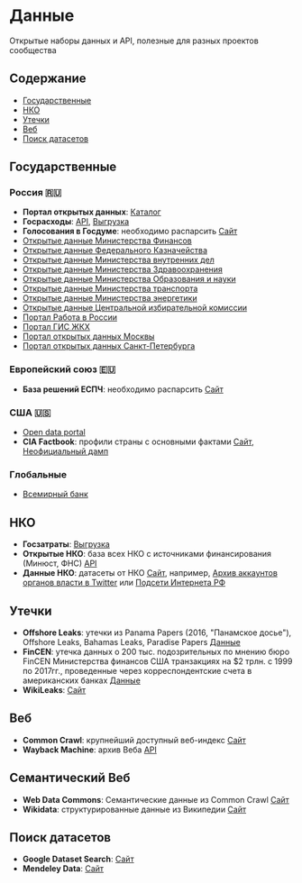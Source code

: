 # Данные
Открытые наборы данных и API, полезные для разных проектов сообщества

## Содержание
* [Государственные](#государственные)
* [НКО](#нко)
* [Утечки](#утечки)
* [Веб](#веб)
* [Поиск датасетов](#поиск-датасетов)

## Государственные

### Россия 🇷🇺
* **Портал открытых данных**: [Каталог](https://data.gov.ru/)
* **Госрасходы**: [API](https://spending.gov.ru/pages/devs_api/), [Выгрузка](https://spending.gov.ru/devs/opendata/)  
* **Голосования в Госдуме**: необходимо распарсить [Сайт](http://vote.duma.gov.ru/)
* [Открытые данные Министерства Финансов](http://minfin.ru/opendata/)
* [Открытые данные Федерального Казначейства](http://www.roskazna.ru/opendata/)
* [Открытые данные Министерства внутренних дел](https://mvd.ru/opendata)
* [Открытые данные Министерства Здравоохранения](https://www.rosminzdrav.ru/opendata)
* [Открытые данные Министерства Образования и науки](http://opendata.mon.gov.ru)
* [Открытые данные Министерства транспорта](http://www.mintrans.ru/opendata/)
* [Открытые данные Министерства энергетики](http://minenergo.gov.ru/opendata)
* [Открытые данные Центральной избирательной комиссии](http://cikrf.ru/opendata/)
* [Портал Работа в России](https://trudvsem.ru/opendata)
* [Портал ГИС ЖКХ](https://dom.gosuslugi.ru/#!/open-data)
* [Портал открытых данных Москвы](http://data.mos.ru)
* [Портал открытых данных Санкт-Петербурга](http://data.gov.spb.ru)


### Европейский союз 🇪🇺
* **База решений ЕСПЧ**: необходимо распарсить [Сайт](https://hudoc.echr.coe.int/eng#{%22respondent%22:[%22RUS%22],%22documentcollectionid2%22:[%22GRANDCHAMBER%22,%22CHAMBER%22]})

### США 🇺🇸
* [Open data portal](https://www.data.gov/)
* **CIA Factbook**: профили страны с основными фактами [Сайт](https://www.cia.gov/the-world-factbook/countries/russia), [Неофициальный дамп](https://github.com/factbook/factbook.json)

### Глобальные
* [Всемирный банк](https://data.worldbank.org/)

## НКО
* **Госзатраты**: [Выгрузка](https://bulk.clearspending.ru)
* **Открытые НКО**: база всех НКО с источниками финансирования (Минюст, ФНС) [API](https://openngo.ru/opendata/)
* **Данные НКО**: датасеты от НКО [Сайт](http://ngodata.ru), например, [Архив аккаунтов органов власти в Twitter](http://ngodata.ru/dataset/govtwitters) или [Подсети Интернета РФ](http://ngodata.ru/dataset/rusasn)

## Утечки
* **Offshore Leaks**: утечки из Panama Papers (2016, "Панамское досье"), Offshore Leaks, Bahamas Leaks, Paradise Papers [Данные](https://offshoreleaks.icij.org/pages/database)
* **FinCEN**: утечка данных о 200 тыс. подозрительных по мнению бюро FinCEN Министерства финансов США транзакциях на $2 трлн. с 1999 по 2017гг., проведенные через корреспондентские счета в американских банках [Данные](https://www.icij.org/investigations/fincen-files/download-fincen-files-transaction-data/)
* **WikiLeaks**: [Сайт](https://wikileaks.org/)

## Веб

* **Common Crawl**: крупнейший доступный веб-индекс [Сайт](https://commoncrawl.org/)
* **Wayback Machine**: архив Веба [API](https://archive.org/help/wayback_api.php)

## Семантический Веб
* **Web Data Commons**: Семантические данные из Common Crawl [Сайт](http://webdatacommons.org/)
* **Wikidata**: структурированные данные из Википедии [Сайт](https://www.wikidata.org/)

## Поиск датасетов
* **Google Dataset Search**: [Сайт](https://datasetsearch.research.google.com/)
* **Mendeley Data**: [Сайт](https://data.mendeley.com)
